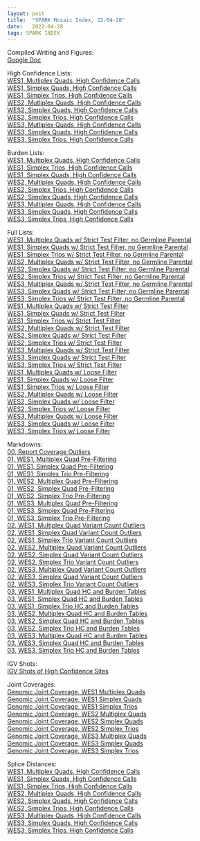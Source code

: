 ```yaml
---
layout: post
title:  "SPARK Mosaic Index, 22-04-28"
date:   2022-04-28
tags: SPARK INDEX
---
```


Compiled Writing and Figures:
<br>[Google Doc](https://docs.google.com/document/d/1q82t5ll2yVP9Fyrwq7jdnZU2bgDnZEgXCu-Tl0VnDDc/edit?usp=sharing)

High Confidence Lists:
<br>[WES1, Mutliplex Quads, High Confidence Calls](https://www.dropbox.com/s/dxaae3ehyr7629h/WES1_MQ.highconfidence.txt?dl=0)
<br>[WES1, Simplex Quads, High Confidence Calls](https://www.dropbox.com/s/1zmp22l4c4fmmee/WES1_SQ.highconfidence.txt?dl=0)
<br>[WES1, Simplex Trios, High Confidence Calls](https://www.dropbox.com/s/ak42uwc15cnd9fo/WES1_ST.highconfidence.txt?dl=0)
<br>[WES2, Mutliplex Quads, High Confidence Calls](https://www.dropbox.com/s/0upte7upfszbymc/WES2_MQ.highconfidence.txt?dl=0)
<br>[WES2, Simplex Quads, High Confidence Calls](https://www.dropbox.com/s/inijsgyi798thgq/WES2_SQ.highconfidence.txt?dl=0)
<br>[WES2, Simplex Trios, High Confidence Calls](https://www.dropbox.com/s/6nk4u6orq5kwrc5/WES2_ST.highconfidence.txt?dl=0)
<br>[WES3, Mutliplex Quads, High Confidence Calls](https://www.dropbox.com/s/ddxbgvlnrxbng5o/WES3_MQ.highconfidence.txt?dl=0)
<br>[WES3, Simplex Quads, High Confidence Calls](https://www.dropbox.com/s/ahvdwpzu3n9n200/WES3_SQ.highconfidence.txt?dl=0)
<br>[WES3, Simplex Trios, High Confidence Calls](https://www.dropbox.com/s/o70g7kf895qcfr9/WES3_ST.highconfidence.txt?dl=0)

Burden Lists:
<br>[WES1, Multiplex Quads, High Confidence Calls](https://www.dropbox.com/s/f6fpkuxl58hw19c/WES1_MQ.burden.txt?dl=0)
<br>[WES1, Simplex Trios, High Confidence Calls](https://www.dropbox.com/s/xtwny8uspd7rfqc/WES1_SQ.burden.txt?dl=0)
<br>[WES1, Simplex Quads, High Confidence Calls](https://www.dropbox.com/s/5h9fsgj4f393z7l/WES1_ST.burden.txt?dl=0)
<br>[WES2, Multiplex Quads, High Confidence Calls](https://www.dropbox.com/s/jzmnog6ahy88a7p/WES2_MQ.burden.txt?dl=0)
<br>[WES2, Simplex Trios, High Confidence Calls](https://www.dropbox.com/s/nr8fxgxlvqy5q9o/WES2_SQ.burden.txt?dl=0)
<br>[WES2, Simplex Quads, High Confidence Calls](https://www.dropbox.com/s/98xfdz17b5do0x8/WES2_ST.burden.txt?dl=0)
<br>[WES3, Multiplex Quads, High Confidence Calls](https://www.dropbox.com/s/zmjkj8qf07080oq/WES3_MQ.burden.txt?dl=0)
<br>[WES3, Simplex Quads, High Confidence Calls](https://www.dropbox.com/s/cixj5vwdrdv2b43/WES3_SQ.burden.txt?dl=0)
<br>[WES3, Simplex Trios, High Confidence Calls](https://www.dropbox.com/s/w7frsoyzzfqnsj4/WES3_ST.burden.txt?dl=0)

Full Lists:
<br>[WES1, Multiplex Quads w/ Strict Test Filter, no Germline Parental](https://www.dropbox.com/s/srpxn2lz9rzl5bh/WES1.MQ_mosaics.8reads_0.001popAF_4cohort_3alt_exonic.testfilter_noGermlineParental.txt?dl=0)
<br>[WES1, Simplex Quads w/ Strict Test Filter, no Germline Parental](https://www.dropbox.com/s/a3rva3qx9tohqqn/WES1.SQ_mosaics.8reads_0.001popAF_4cohort_3alt_exonic.testfilter_noGermlineParental.txt?dl=0)
<br>[WES1, Simplex Trios w/ Strict Test Filter, no Germline Parental](https://www.dropbox.com/s/nzljlw8c9t3mox0/WES1.ST_mosaics.8reads_0.001popAF_4cohort_3alt_exonic.testfilter_noGermlineParental.txt?dl=0)
<br>[WES2, Multiplex Quads w/ Strict Test Filter, no Germline Parental](https://www.dropbox.com/s/yis33v5xt6fa327/WES2.MQ_mosaics.8reads_0.001popAF_4cohort_3alt_exonic.testfilter_noGermlineParental.txt?dl=0)
<br>[WES2, Simplex Quads w/ Strict Test Filter, no Germline Parental](https://www.dropbox.com/s/19ah15iu3ugn6oi/WES2.SQ_mosaics.8reads_0.001popAF_4cohort_3alt_exonic.testfilter_noGermlineParental.txt?dl=0)
<br>[WES2, Simplex Trios w/ Strict Test Filter, no Germline Parental](https://www.dropbox.com/s/dfo7pbrxn2qpshr/WES2.ST_mosaics.8reads_0.001popAF_4cohort_3alt_exonic.testfilter_noGermlineParental.txt?dl=0)
<br>[WES3, Multiplex Quads w/ Strict Test Filter, no Germline Parental](https://www.dropbox.com/s/cnz4o9febb4ldag/WES3.MQ_mosaics.8reads_0.001popAF_4cohort_3alt_exonic.testfilter_noGermlineParental.txt?dl=0)
<br>[WES3, Simplex Quads w/ Strict Test Filter, no Germline Parental](https://www.dropbox.com/s/jj9k78aa7nb9lr3/WES3.SQ_mosaics.8reads_0.001popAF_4cohort_3alt_exonic.testfilter_noGermlineParental.txt?dl=0)
<br>[WES3, Simplex Trios w/ Strict Test Filter, no Germline Parental](https://www.dropbox.com/s/8bwivz2eyo6o02j/WES3.ST_mosaics.8reads_0.001popAF_4cohort_3alt_exonic.testfilter_noGermlineParental.txt?dl=0)
<br>[WES1, Multiplex Quads w/ Strict Test Filter](https://www.dropbox.com/s/97h0nrfdzqlzz0v/WES1.MQ_mosaics.8reads_0.001popAF_4cohort_3alt_exonic.testfilter.txt?dl=0)
<br>[WES1, Simplex Quads w/ Strict Test Filter](https://www.dropbox.com/s/4ugsef33shvsy0x/WES1.SQ_mosaics.8reads_0.001popAF_4cohort_3alt_exonic.testfilter.txt?dl=0)
<br>[WES1, Simplex Trios w/ Strict Test Filter](https://www.dropbox.com/s/fpnng461st4cn52/WES1.ST_mosaics.8reads_0.001popAF_4cohort_3alt_exonic.testfilter.txt?dl=0)
<br>[WES2, Multiplex Quads w/ Strict Test Filter](https://www.dropbox.com/s/0mgba3b4ayrzn92/WES2.MQ_mosaics.8reads_0.001popAF_4cohort_3alt_exonic.testfilter.txt?dl=0)
<br>[WES2, Simplex Quads w/ Strict Test Filter](https://www.dropbox.com/s/q556he25jasy1rt/WES2.SQ_mosaics.8reads_0.001popAF_4cohort_3alt_exonic.testfilter.txt?dl=0)
<br>[WES2, Simplex Trios w/ Strict Test Filter](https://www.dropbox.com/s/3rsdzaft00ot4fx/WES2.ST_mosaics.8reads_0.001popAF_4cohort_3alt_exonic.testfilter.txt?dl=0)
<br>[WES3, Multiplex Quads w/ Strict Test Filter](https://www.dropbox.com/s/0ixrpcxfx4lfp5b/WES3.MQ_mosaics.8reads_0.001popAF_4cohort_3alt_exonic.testfilter.txt?dl=0)
<br>[WES3, Simplex Quads w/ Strict Test Filter](https://www.dropbox.com/s/hw46orbl9pc4lae/WES3.SQ_mosaics.8reads_0.001popAF_4cohort_3alt_exonic.testfilter.txt?dl=0)
<br>[WES3, Simplex Trios w/ Strict Test Filter](https://www.dropbox.com/s/i1sr8o39p84egda/WES3.ST_mosaics.8reads_0.001popAF_4cohort_3alt_exonic.testfilter.txt?dl=0)
<br>[WES1, Multiplex Quads w/ Loose Filter](https://www.dropbox.com/s/un4c7j3w6wdk0nl/WES1.MQ_mosaics.8reads_0.001popAF_4cohort_3alt_exonic.txt?dl=0)
<br>[WES1, Simplex Quads w/ Loose Filter](https://www.dropbox.com/s/h5kk5y4a2fqq995/WES1.SQ_mosaics.8reads_0.001popAF_4cohort_3alt_exonic.txt?dl=0)
<br>[WES1, Simplex Trios w/ Loose Filter](https://www.dropbox.com/s/7nonw2adwrkigse/WES1.ST_mosaics.8reads_0.001popAF_4cohort_3alt_exonic.txt?dl=0)
<br>[WES2, Multiplex Quads w/ Loose Filter](https://www.dropbox.com/s/eud1v4v89z3fuxw/WES2.MQ_mosaics.8reads_0.001popAF_4cohort_3alt_exonic.txt?dl=0)
<br>[WES2, Simplex Quads w/ Loose Filter](https://www.dropbox.com/s/x1z4f68snms5qjk/WES2.SQ_mosaics.8reads_0.001popAF_4cohort_3alt_exonic.txt?dl=0)
<br>[WES2, Simplex Trios w/ Loose Filter](https://www.dropbox.com/s/5kwhnjgfafyr8yi/WES2.ST_mosaics.8reads_0.001popAF_4cohort_3alt_exonic.txt?dl=0)
<br>[WES3, Multiplex Quads w/ Loose Filter](https://www.dropbox.com/s/wvabiebeyiduggp/WES3.MQ_mosaics.8reads_0.001popAF_4cohort_3alt_exonic.txt?dl=0)
<br>[WES3, Simplex Quads w/ Loose Filter](https://www.dropbox.com/s/vu38rku8u07kgxr/WES3.SQ_mosaics.8reads_0.001popAF_4cohort_3alt_exonic.txt?dl=0)
<br>[WES3, Simplex Trios w/ Loose Filter](https://www.dropbox.com/s/sx7emixq31carxd/WES3.ST_mosaics.8reads_0.001popAF_4cohort_3alt_exonic.txt?dl=0)

Markdowns:
<br>[00, Report Coverage Outliers](https://www.dropbox.com/s/svlsuepuxb5iu1h/00_coverage_outliers.html?dl=0)
<br>[01, WES1, Multiplex Quad Pre-Filtering](https://www.dropbox.com/s/col92638myx5um0/01_WES1_MQ.prefilt.html?dl=0)
<br>[01, WES1, Simplex Quad Pre-Filtering](https://www.dropbox.com/s/99f1htx17fb8sve/01_WES1_SQ.prefilt.html?dl=0)
<br>[01, WES1, Simplex Trio Pre-Filtering](https://www.dropbox.com/s/ljydbrehutzgel5/01_WES1_ST.prefilt.html?dl=0)
<br>[01, WES2, Multiplex Quad Pre-Filtering](https://www.dropbox.com/s/4c1q23nlepil5hv/01_WES2_MQ.prefilt.html?dl=0)
<br>[01, WES2, Simplex Quad Pre-Filtering](https://www.dropbox.com/s/1cxh9bibpaxwu9s/01_WES2_SQ.prefilt.html?dl=0)
<br>[01, WES2, Simplex Trio Pre-Filtering](https://www.dropbox.com/s/9eo69neh022bzen/01_WES2_ST.prefilt.html?dl=0)
<br>[01, WES3, Multiplex Quad Pre-Filtering](https://www.dropbox.com/s/ydjoi4zdf92b95o/01_WES3_MQ.prefilt.html?dl=0)
<br>[01, WES3, Simplex Quad Pre-Filtering](https://www.dropbox.com/s/blir9lgbso14ix7/01_WES3_SQ.prefilt.html?dl=0)
<br>[01, WES3, Simplex Trio Pre-Filtering](https://www.dropbox.com/s/g2srho8t0p6nb7c/01_WES3_ST.prefilt.html?dl=0)
<br>[02, WES1, Multiplex Quad Variant Count Outliers](https://www.dropbox.com/s/vgvcxi7ui6hxndo/02_WES1_MQ.outliercount.html?dl=0)
<br>[02, WES1, Simplex Quad Variant Count Outliers](https://www.dropbox.com/s/hrirz5hbf5epico/02_WES1_SQ.outliercount.html?dl=0)
<br>[02, WES1, Simplex Trio Variant Count Outliers](https://www.dropbox.com/s/ba1658i4xnz0yla/02_WES1_ST.outliercount.html?dl=0)
<br>[02, WES2, Multiplex Quad Variant Count Outliers](https://www.dropbox.com/s/d90v6u1l3inm6wc/02_WES2_MQ.outliercount.html?dl=0)
<br>[02, WES2, Simplex Quad Variant Count Outliers](https://www.dropbox.com/s/qgln3y33fjn4c8o/02_WES2_SQ.outliercount.html?dl=0)
<br>[02, WES2, Simplex Trio Variant Count Outliers](https://www.dropbox.com/s/rjv89t4oebus1sa/02_WES2_ST.outliercount.html?dl=0)
<br>[02, WES3, Multiplex Quad Variant Count Outliers](https://www.dropbox.com/s/w6ozs3viwc83uqs/02_WES3_MQ.outliercount.html?dl=0)
<br>[02, WES3, Simplex Quad Variant Count Outliers](https://www.dropbox.com/s/qt7zgfbouk75235/02_WES3_SQ.outliercount.html?dl=0)
<br>[02, WES3, Simplex Trio Variant Count Outliers](https://www.dropbox.com/s/lxii8g7ltd0dv7j/02_WES3_ST.outliercount.html?dl=0)
<br>[03, WES1, Multiplex Quad HC and Burden Tables](https://www.dropbox.com/s/vow5hhio1mrrww5/03_WES1_MQ.hcburdentable.html?dl=0)
<br>[03, WES1, Simplex Quad HC and Burden Tables](https://www.dropbox.com/s/jhkcs5v08lvj3xw/03_WES1_SQ.hcburdentable.html?dl=0)
<br>[03, WES1, Simplex Trio HC and Burden Tables](https://www.dropbox.com/s/jjrmo1umtwmqv38/03_WES1_ST.hcburdentable.html?dl=0)
<br>[03, WES2, Multiplex Quad HC and Burden Tables](https://www.dropbox.com/s/njol77niyus4afn/03_WES2_MQ.hcburdentable.html?dl=0)
<br>[03, WES2, Simplex Quad HC and Burden Tables](https://www.dropbox.com/s/l6dlpj36qv6snqv/03_WES2_SQ.hcburdentable.html?dl=0)
<br>[03, WES2, Simplex Trio HC and Burden Tables](https://www.dropbox.com/s/lwwbpfdxzqkaum2/03_WES2_ST.hcburdentable.html?dl=0)
<br>[03, WES3, Multiplex Quad HC and Burden Tables](https://www.dropbox.com/s/1b337bb2o79b7jq/03_WES3_MQ.hcburdentable.html?dl=0)
<br>[03, WES3, Simplex Quad HC and Burden Tables](https://www.dropbox.com/s/zeh30zz2fevmsqw/03_WES3_SQ.hcburdentable.html?dl=0)
<br>[03, WES3, Simplex Trio HC and Burden Tables](https://www.dropbox.com/s/elfy452hmdtssnh/03_WES3_ST.hcburdentable.html?dl=0)

IGV Shots:
<br>[IGV Shots of High Confidence Sites](https://www.dropbox.com/sh/jahriezmyrdnyxu/AABfpi29TMJO_9V8euqBGdaza?dl=0)

Joint Coverages:
<br>[Genomic Joint Coverage, WES1 Multiplex Quads](https://www.dropbox.com/s/l3731hncx2fcmun/jointcov.WES1.MQ.txt?dl=0)
<br>[Genomic Joint Coverage, WES1 Simplex Quads](https://www.dropbox.com/s/2xtzs29xo0g4owa/jointcov.WES1.SQ.txt?dl=0)
<br>[Genomic Joint Coverage, WES1 Simplex Trios](https://www.dropbox.com/s/4kthhvk58spea82/jointcov.WES1.ST.txt?dl=0)
<br>[Genomic Joint Coverage, WES2 Multiplex Quads](https://www.dropbox.com/s/57wkgj0cgrh4v2b/jointcov.WES2.MQ.txt?dl=0)
<br>[Genomic Joint Coverage, WES2 Simplex Quads](https://www.dropbox.com/s/f4hgv5i8pninzn3/jointcov.WES2.SQ.txt?dl=0)
<br>[Genomic Joint Coverage, WES2 Simplex Trios](https://www.dropbox.com/s/n9bbnmm6jtlde8d/jointcov.WES2.ST.txt?dl=0)
<br>[Genomic Joint Coverage, WES3 Multiplex Quads](https://www.dropbox.com/s/tvs3pj7c4tkpa3e/jointcov.WES3.MQ.txt?dl=0)
<br>[Genomic Joint Coverage, WES3 Simplex Quads](https://www.dropbox.com/s/gn6znkoylpgn6f0/jointcov.WES3.SQ.txt?dl=0)
<br>[Genomic Joint Coverage, WES3 Simplex Trios](https://www.dropbox.com/s/8048eoc8j4t68gg/jointcov.WES3.ST.txt?dl=0)

Splice Distances:
<br>[WES1, Multiplex Quads, High Confidence Calls](https://www.dropbox.com/s/2uvhvd7ki6lvp9d/splice_distances.WES1_MQ.txt?dl=0)
<br>[WES1, Simplex Quads, High Confidence Calls](https://www.dropbox.com/s/3sf9eim1su24jed/splice_distances.WES1_SQ.txt?dl=0)
<br>[WES1, Simplex Trios, High Confidence Calls](https://www.dropbox.com/s/ylca4v3z3gnfc8n/splice_distances.WES1_ST.txt?dl=0)
<br>[WES2, Multiplex Quads, High Confidence Calls](https://www.dropbox.com/s/k07bqimxqryzomm/splice_distances.WES2_MQ.txt?dl=0)
<br>[WES2, Simplex Quads, High Confidence Calls](https://www.dropbox.com/s/wer0cih4icsjs0n/splice_distances.WES2_SQ.txt?dl=0)
<br>[WES2, Simplex Trios, High Confidence Calls](https://www.dropbox.com/s/rvvhf4kaecgxfsn/splice_distances.WES2_ST.txt?dl=0)
<br>[WES3, Multiplex Quads, High Confidence Calls](https://www.dropbox.com/s/aoh20vxqvwkhkr7/splice_distances.WES3_MQ.txt?dl=0)
<br>[WES3, Simplex Quads, High Confidence Calls](https://www.dropbox.com/s/4l2vsgiyvyfge6b/splice_distances.WES3_SQ.txt?dl=0)
<br>[WES3, Simplex Trios, High Confidence Calls](https://www.dropbox.com/s/bic5g0k3bwrylqn/splice_distances.WES3_ST.txt?dl=0)
